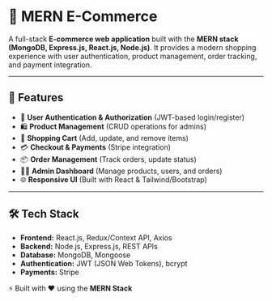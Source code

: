# 🛒 MERN E-Commerce

A full-stack **E-commerce web application** built with the **MERN stack (MongoDB, Express.js, React.js, Node.js)**. It provides a modern shopping experience with user authentication, product management, order tracking, and payment integration.

---

## 🚀 Features

* 🔐 **User Authentication & Authorization** (JWT-based login/register)
* 🛍️ **Product Management** (CRUD operations for admins)
* 🛒 **Shopping Cart** (Add, update, and remove items)
* 💳 **Checkout & Payments** (Stripe integration)
* 📦 **Order Management** (Track orders, update status)
* 👨‍💻 **Admin Dashboard** (Manage products, users, and orders)
* 🌐 **Responsive UI** (Built with React & Tailwind/Bootstrap)

---

## 🛠️ Tech Stack

* **Frontend:** React.js, Redux/Context API, Axios
* **Backend:** Node.js, Express.js, REST APIs
* **Database:** MongoDB, Mongoose
* **Authentication:** JWT (JSON Web Tokens), bcrypt
* **Payments:** Stripe

⚡ Built with ❤️ using the **MERN Stack**

